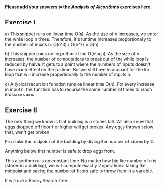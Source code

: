 #### Please add your answers to the **_Analysis of Algorithms_** exercises here.

## Exercise I

a) This snippet runs on linear time O(n). As the size of n increases, we enter the while loop n times. Therefore, it's runtime increases proportionally to the number of inputs n. O(n^3) / O(n^2) = O(n)

b) This snippert runs on logarithmic time O(nlogn). As the size of n increases, the number of computations to break out of the while loop is reduced by halve. It gets to a point where the numbers of inputs doesn't have much effect on the runtime. But we still have to account for the for loop that will increase proportionally to the number of inputs n.

c) A typical recursion function runs on linear time O(n). For every increase in input n, the function has to recurse the same number of times to reach it's base case.

## Exercise II

The only thing we know is that building is n stories tall. We also know that eggs dropped off floor f or higher will get broken. Any eggs thrown below that, won't get broken.

First take the midpoint of the building by diving the number of stores by 2.

Anything below that number is safe to drop eggs from.

This algorithm runs on constant time. No matter how big the number of n is (stores in a building), we will compute exactly 2 operations: taking the midpoint and saving the number of floors safe to throw from in a variable.

It will use a Binary Search Tree.
